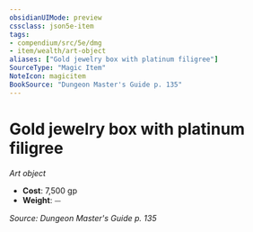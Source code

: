 ```yaml
---
obsidianUIMode: preview
cssclass: json5e-item
tags:
- compendium/src/5e/dmg
- item/wealth/art-object
aliases: ["Gold jewelry box with platinum filigree"]
SourceType: "Magic Item"
NoteIcon: magicitem
BookSource: "Dungeon Master's Guide p. 135"
---
```

# Gold jewelry box with platinum filigree
*Art object*  

- **Cost**: 7,500 gp
- **Weight**: ⏤

*Source: Dungeon Master's Guide p. 135*